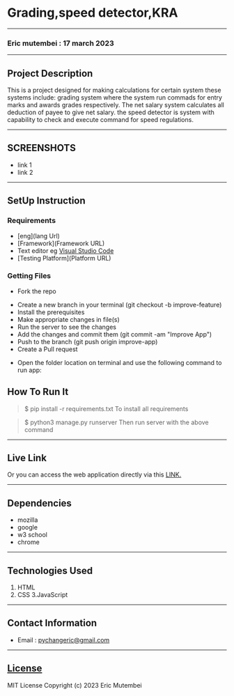 # Grading,speed detector,KRA
*****
### Eric mutembei : 17 march 2023
****
## Project Description
This is a project designed for making calculations for certain system these systems include:
grading system where the system run commads for entry marks and awards grades respectively.
The net salary system calculates all deduction of payee to give net salary.
the speed detector is system with capability to check and execute command for speed regulations.
******

## SCREENSHOTS
- link 1
- link 2


********
## SetUp Instruction
### Requirements
* [eng](lang Url)
* [Framework](Framework URL)
* Text editor eg [Visual Studio Code](https://code.visualstudio.com/download)
* [Testing Platform](Platform URL)


### Getting Files
* Fork the repo
- Create a new branch in your terminal (git checkout -b improve-feature)
- Install the prerequisites
- Make appropriate changes in file(s)
- Run the server to see the changes
- Add the changes and commit them (git commit -am "Improve App")
- Push to the branch (git push origin improve-app)
- Create a Pull request
* Open the folder location on terminal and use the following command to run app:

## How To Run It
>  $ pip install -r requirements.txt
To install all requirements

> $ python3 manage.py runserver
Then run server with the above command
*****
## Live Link
Or you can access the web application directly via this [LINK.](link.com/)
*****
## Dependencies
- mozilla
- google
- w3 school
- chrome
*****
## Technologies Used
1. HTML
2. CSS
3.JavaScript
*****
## Contact Information
* Email : pychangeric@gmail.com
*****
## [License](LICENSE)
MIT License
Copyright (c) 2023 Eric Mutembei